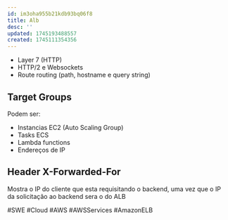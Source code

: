 ```yaml
---
id: im3oha955b21kdb93bq06f8
title: Alb
desc: ''
updated: 1745193488557
created: 1745111354356
---
```


- Layer 7 (HTTP)
- HTTP/2 e Websockets
- Route routing (path, hostname e query string)

## Target Groups

Podem ser:

- Instancias EC2 (Auto Scaling Group)
- Tasks ECS
- Lambda functions
- Endereços de IP

## Header X-Forwarded-For

Mostra o IP do cliente que esta requisitando o backend, uma vez que o IP da solicitação ao backend sera o do ALB

#SWE #Cloud #AWS #AWSServices #AmazonELB
